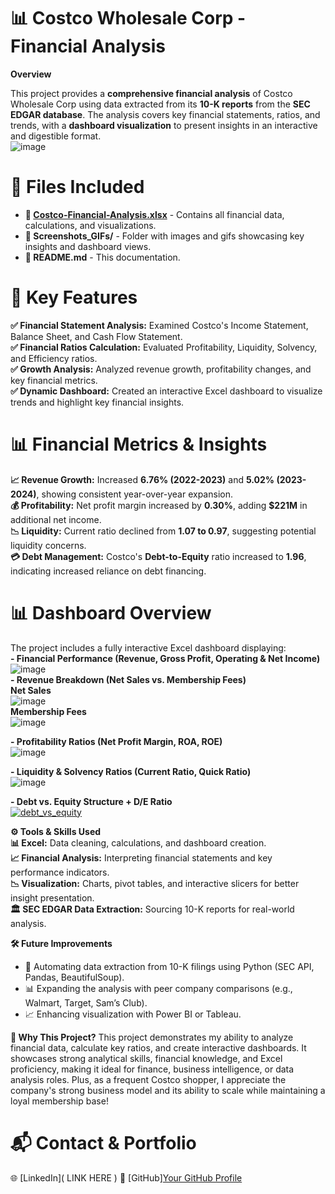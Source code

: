 # 📊 Costco Wholesale Corp - Financial Analysis
 
 **Overview**

This project provides a **comprehensive financial analysis** of Costco Wholesale Corp using data extracted from its **10-K reports** from the **SEC EDGAR database**. The analysis covers key financial statements, ratios, and trends, with a **dashboard visualization** to present insights in an interactive and digestible format.  
![image](https://github.com/user-attachments/assets/7f31d80f-d903-45d9-9c8a-67d1c25f9a39)


# **📂 Files Included**
- **📄 [Costco-Financial-Analysis.xlsx](https://github.com/FrankGalvez-Data/Costco_Financial_Analysis/blob/main/Costco-Financial-Analysis.xlsx)** - Contains all financial data, calculations, and visualizations.    
- **📁 Screenshots_GIFs/** - Folder with images and gifs showcasing key insights and dashboard views.   
- **📝 README.md** - This documentation.

# **📌 Key Features**  
**✅ Financial Statement Analysis:** Examined Costco's Income Statement, Balance Sheet, and Cash Flow Statement.   
**✅ Financial Ratios Calculation:** Evaluated Profitability, Liquidity, Solvency, and Efficiency ratios.   
**✅ Growth Analysis:** Analyzed revenue growth, profitability changes, and key financial metrics.   
**✅ Dynamic Dashboard:** Created an interactive Excel dashboard to visualize trends and highlight key financial insights.   


# **📊 Financial Metrics & Insights**  
**📈 Revenue Growth:** Increased **6.76% (2022-2023)** and **5.02% (2023-2024)**, showing consistent year-over-year expansion.  
**💰 Profitability:** Net profit margin increased by **0.30%**, adding **$221M** in additional net income.   
**📉 Liquidity:** Current ratio declined from **1.07 to 0.97**, suggesting potential liquidity concerns.   
**💳 Debt Management:** Costco's **Debt-to-Equity** ratio increased to **1.96**, indicating increased reliance on debt financing.  



# **📊 Dashboard Overview**  
The project includes a fully interactive Excel dashboard displaying:  
**- Financial Performance (Revenue, Gross Profit, Operating & Net Income)**
![image](https://github.com/user-attachments/assets/587f12be-cfd2-4cca-9967-2cb11082e31d)  
**- Revenue Breakdown (Net Sales vs. Membership Fees)**  
**Net Sales**  
![image](https://github.com/user-attachments/assets/247be313-4523-4c45-9103-bb3c81a6850a)  
**Membership Fees**  
![image](https://github.com/user-attachments/assets/2e2e5c44-df7f-4f8d-a99c-49ad601344b8)
 
**- Profitability Ratios (Net Profit Margin, ROA, ROE)**  
![image](https://github.com/user-attachments/assets/d8b68b0f-9d7c-4ccb-b608-7c13507dac24)  

**- Liquidity & Solvency Ratios (Current Ratio, Quick Ratio)**  
![image](https://github.com/user-attachments/assets/351e449f-3898-4806-83b0-2286be2ba640)  

**- Debt vs. Equity Structure + D/E Ratio**  
[![debt_vs_equity](https://github.com/user-attachments/assets/5e1794dd-afa4-45c5-919b-c7cab891dc58)](https://github.com/FrankGalvez-Data/Costco_Financial_Analysis/blob/main/Screenshots_GIFs/debt_vs_equity.gif)


**⚙ Tools & Skills Used**  
**📊 Excel:** Data cleaning, calculations, and dashboard creation.  
**📈 Financial Analysis:** Interpreting financial statements and key performance indicators.  
**📉 Visualization:** Charts, pivot tables, and interactive slicers for better insight presentation.  
**🏛 SEC EDGAR Data Extraction:** Sourcing 10-K reports for real-world analysis.  


**🛠 Future Improvements**  
- 🚀 Automating data extraction from 10-K filings using Python (SEC API, Pandas, BeautifulSoup).  
- 📊 Expanding the analysis with peer company comparisons (e.g., Walmart, Target, Sam’s Club).  
- 📈 Enhancing visualization with Power BI or Tableau.  


**📢 Why This Project?**
This project demonstrates my ability to analyze financial data, calculate key ratios, and create interactive dashboards. It showcases strong analytical skills, financial knowledge, and Excel proficiency, making it ideal for finance, business intelligence, or data analysis roles. Plus, as a frequent Costco shopper, I appreciate the company's strong business model and its ability to scale while maintaining a loyal membership base!




# 📬 Contact & Portfolio
🌐 [LinkedIn](  LINK HERE )
💾 [GitHub][Your GitHub Profile](https://github.com/FrankGalvez-Data)
